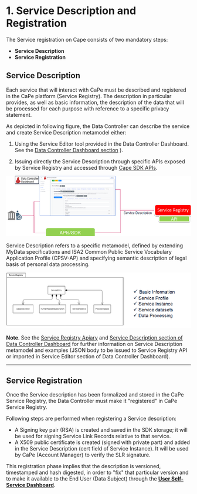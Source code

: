# 1. Service Description and Registration

The Service registration on Cape consists of two mandatory steps:

 - **Service Description**
 - **Service Registration**

## Service Description 
Each service that will interact with CaPe must be described and registered in the CaPe platform (Service Registry). 
The description in particular provides, as well as basic information, the description of the data that will be processed for each purpose with reference to a specific privacy statement.


As depicted in following figure, the Data Controller can describe the service and create Service Description metamodel either:

  1. Using the Service Editor tool provided in the Data Controller Dashboard.
     See the [Data Controller Dashboard section](dashboards/data-controller-dashboard/index.md) ).
	 
  2. Issuing directly the Service Description through specific APIs exposed by Service Registry and accessed through [Cape SDK APIs]().

!['service-description'](service-description.png)

Service Description refers to a specific metamodel, defined by extending MyData specifications and ISA2 Common Public Service Vocabulary Application Profile (CPSV-AP) and specifying semantic description of legal basis of personal data processing.


!['service-description'](service-description-model.png)

**Note**. 
See the [Service Registry Apiary]('') and [Service Description section of Data Controller Dashboard](../dashboards/data-controller-dashboard/service-description.md) for further information on Service Description metamodel and examples (JSON body to be issued to Service Registry API or imported in Service Editor section of Data Controller Dashboard).

----

## Service Registration

Once the Service description has been formalized and stored in the CaPe Service Registry, the Data Controller must make it "registered" in CaPe Service Registry.

Following steps are performed when registering a Service description:

  - A Signing key pair (RSA) is created and saved in the SDK storage; it will be used for signing Service Link Records relative to that service.
  - A X509 public certificate is created (signed with private part) and added in the Service Description (cert field of Service Instance).
    It will be used by CaPe (Account Manager) to verify the SLR signature.

This registration phase implies that the description is versioned, timestamped and hash digested, in order to "fix" that particular version and to make it available to the End User (Data Subject) through the [**User Self-Service Dashboard**](../dashboards/user-dashboard/index.md).

